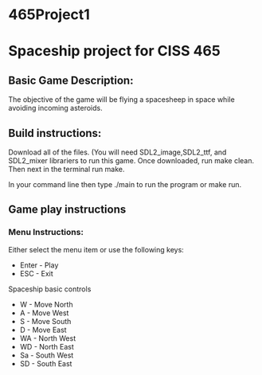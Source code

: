 # 465Project1
Spaceship project for CISS 465
=======

Basic Game Description:
-----------------------

The objective of the game will be flying a spacesheep in space while avoiding
incoming asteroids. 

Build instructions:
-------------------
Download all of the files.
(You will need SDL2_image,SDL2_ttf, and SDL2_mixer librariers to run this game.
Once downloaded, run make clean. Then next in the terminal run make.

In your command line then type ./main to run the program or make run. 

Game play instructions
-----------------------
### Menu Instructions:
Either select the menu item or use the following keys:
+ Enter - Play
+ ESC - Exit

Spaceship basic controls 
+ W - Move North
+ A - Move West
+ S - Move South
+ D - Move East
+ WA - North West
+ WD - North East
+ Sa - South West
+ SD - South East

